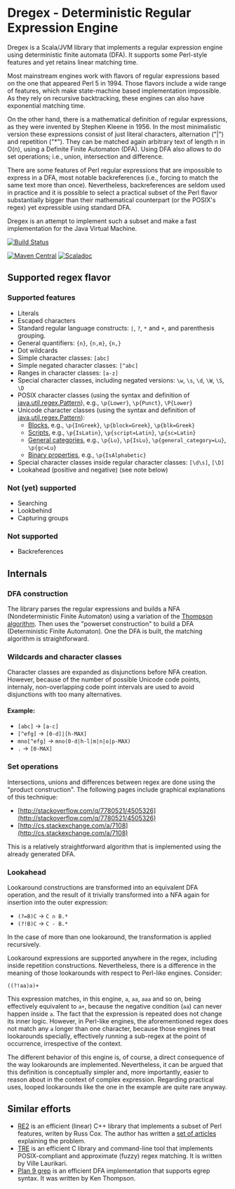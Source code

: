 Dregex - Deterministic Regular Expression Engine
================================================

Dregex is a Scala/JVM library that implements a regular expression engine using deterministic finite automata (DFA). It supports some Perl-style features and yet retains linear matching time.

Most mainstream engines work with flavors of regular expressions based on the one that appeared Perl 5 in 1994. Those flavors include a wide range of features, which make state-machine based implementation impossible. As they rely on recursive backtracking, these engines can also have exponential matching time.

On the other hand, there is a mathematical definition of regular expressions, as they were invented by Stephen Kleene in 1956. In the most minimalistic version these expressions consist of just literal characters, alternation ("|") and repetition ("*"). They can be matched again arbitrary text of length n in O(n), using a Definite Finite Automaton (DFA). Using DFA also allows to do set operations; i.e., union, intersection and difference.

There are some features of Perl regular expressions that are impossible to express in a DFA, most notable backreferences (i.e., forcing to match the same text more than once). Nevertheless, backreferences are seldom used in practice and it is possible to select a practical subset of the Perl flavor substantially bigger than their mathematical counterpart (or the POSIX's regex) yet expressible using standard DFA.

Dregex is an attempt to implement such a subset and make a fast implementation for the Java Virtual Machine.

[![Build Status](https://travis-ci.org/marianobarrios/dregex.svg?branch=master)](https://travis-ci.org/marianobarrios/dregex)

[![Maven Central](https://maven-badges.herokuapp.com/maven-central/com.github.marianobarrios/dregex_2.11/badge.svg)](https://maven-badges.herokuapp.com/maven-central/com.github.marianobarrios/dregex_2.11)
[![Scaladoc](http://javadoc-badge.appspot.com/com.github.marianobarrios/dregex_2.11.svg?label=scaladoc)](http://javadoc-badge.appspot.com/com.github.marianobarrios/dregex_2.11)

Supported regex flavor
----------------------

### Supported features

* Literals
* Escaped characters
* Standard regular language constructs: `|`, `?`, `*` and `+`, and parenthesis grouping.
* General quantifiers: `{n}`, `{n,m}`, `{n,}`
* Dot wildcards
* Simple character classes: `[abc]`
* Simple negated character classes: `[^abc]`
* Ranges in character classes: `[a-z]`
* Special character classes, including negated versions: `\w`, `\s`, `\d`, `\W`, `\S`, `\D`
* POSIX character classes (using the syntax and definition of [java.util.regex.Pattern](https://docs.oracle.com/javase/8/docs/api/java/util/regex/Pattern.html)), e.g., `\p{Lower}`, `\p{Punct}`, `\P{Lower}`
* Unicode character classes (using the syntax and definition of [java.util.regex.Pattern](https://docs.oracle.com/javase/8/docs/api/java/util/regex/Pattern.html)):
	* [Blocks](https://docs.oracle.com/javase/8/docs/api/java/util/regex/Pattern.html#ubc), e.g., `\p{InGreek}`, `\p{block=Greek}`, `\p{blk=Greek}`
	* [Scripts](https://docs.oracle.com/javase/8/docs/api/java/util/regex/Pattern.html#usc), e.g., `\p{IsLatin}`, `\p{script=Latin}`, `\p{sc=Latin}`
	* [General categories](https://docs.oracle.com/javase/8/docs/api/java/util/regex/Pattern.html#ucc), e.g., `\p{Lu}`, `\p{IsLu}`, `\p{general_category=Lu}`, `\p{gc=Lu}`
	* [Binary properties](https://docs.oracle.com/javase/8/docs/api/java/util/regex/Pattern.html#ubpc), e.g., `\p{IsAlphabetic}`
* Special character classes inside regular character classes: `[\d\s]`, `[\D]`
* Lookahead (positive and negative) (see note below)

### Not (yet) supported

* Searching
* Lookbehind
* Capturing groups

### Not supported

* Backreferences

Internals
---------

### DFA construction

The library parses the regular expressions and builds a NFA (Nondeterministic Finite Automaton) using a variation of the [Thompson algorithm](http://en.wikipedia.org/w/index.php?title=Thompson%27s_construction_algorithm&oldid=649249684). Then uses the "powerset construction" to build a DFA (Deterministic Finite Automaton). One the DFA is built, the matching algorithm is straightforward.

### Wildcards and character classes

Character classes are expanded as disjunctions before NFA creation. However, because of the number of possible Unicode code points, internaly, non-overlapping code point intervals are used to avoid disjunctions with too many alternatives.

#### Example:

* `[abc]` → `[a-c]`
* `[^efg]` → `[0-d]|[h-MAX]`
* `mno[^efg]` → `mno(0-d|h-l|m|n|o|p-MAX)`
* `.` → `[0-MAX]`

### Set operations

Intersections, unions and differences between regex are done using the "product construction". The following pages include graphical explanations of this technique:

* [http://stackoverflow.com/q/7780521/4505326](http://stackoverflow.com/q/7780521/4505326)
* [http://cs.stackexchange.com/a/7108](http://cs.stackexchange.com/a/7108)

This is a relatively straightforward algorithm that is implemented using the already generated DFA.

### Lookahead

Lookaround constructions are transformed into an equivalent DFA operation, and the result of it trivially transformed into a NFA again for insertion into the outer expression:

* `(?=B)C` → `C ∩ B.*`
* `(?!B)C` → `C - B.*`

In the case of more than one lookaround, the transformation is applied recursively.

Lookaround expressions are supported anywhere in the regex, including inside repetition constructions. Nevertheless, there is a difference in the meaning of those lookarounds with respect to Perl-like engines. Consider:

`((?!aa)a)+`

This expression matches, in this engine, `a`, `aa`, `aaa` and so on, being effectively equivalent to `a+`, because the negative condition (`aa`) can never happen inside `a`. The fact that the expression is repeated does not change its inner logic. However, in Perl-like engines, the aforementioned regex does not match any `a` longer than one character, because those engines treat lookarounds specially, effectively running a sub-regex at the point of occurrence, irrespective of the context.

The different behavior of this engine is, of course, a direct consequence of the way lookarounds are implemented. Nevertheless, it can be argued that this definition is conceptually simpler and, more importantly, easier to reason about in the context of complex expression. Regarding practical uses, looped lookarounds like the one in the example are quite rare anyway.
 

Similar efforts
---------------

* [RE2](https://github.com/google/re2) is an efficient (linear) C++ library that implements a subset of Perl features, writen by Russ Cox. The author has written a [set of articles](http://swtch.com/~rsc/regexp/regexp1.html) explaining the problem.
* [TRE](https://github.com/laurikari/tre/) is an efficient C library and command-line tool that implements POSIX-compliant and approximate (fuzzy) regex matching. It is written by Ville Laurikari.
* [Plan 9 grep](http://swtch.com/usr/local/plan9/src/cmd/grep/) is an efficient DFA implementation that supports egrep syntax. It was written by Ken Thompson.
